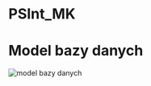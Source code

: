 # PSInt_MK
# Model bazy danych
![model bazy danych](https://https://github.com/marcopollo888/PSInt_MK/blob/main/db_schema.png)
